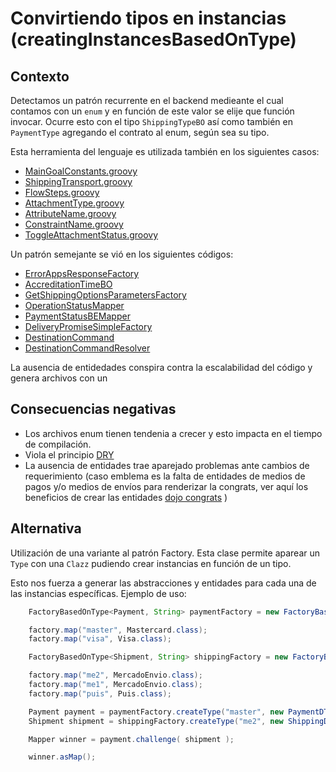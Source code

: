 # Convirtiendo tipos en instancias (creatingInstancesBasedOnType)

## Contexto

Detectamos un patrón recurrente en el backend medieante el cual contamos con un ```enum``` y en función de este valor se elije que función invocar. Ocurre esto con el tipo ```ShippingTypeBO``` así como también en ```PaymentType``` agregando el contrato al enum, según sea su tipo.

Esta herramienta del lenguaje es utilizada también en los siguientes casos:

- [MainGoalConstants.groovy](https://github.com/mercadolibre/fury_buyingflow-cart/blob/feature/discounts/src/groovy/com/mercadolibre/api/flow/constants/MainGoalConstants.groovy)
- [ShippingTransport.groovy](https://github.com/mercadolibre/fury_buyingflow-cart/blob/feature/discounts/src/groovy/com/mercadolibre/api/flow/constants/ShippingTransport.groovy)
- [FlowSteps.groovy](https://github.com/mercadolibre/fury_buyingflow-cart/blob/feature/discounts/src/groovy/com/mercadolibre/api/flow/graph/commons/FlowSteps.groovy)
- [AttachmentType.groovy](https://github.com/mercadolibre/fury_buyingflow-cart/blob/feature/discounts/src/groovy/com/mercadolibre/api/flow/graph/inputs/constants/AttachmentType.groovy)
- [AttributeName.groovy](https://github.com/mercadolibre/fury_buyingflow-cart/blob/feature/discounts/src/groovy/com/mercadolibre/api/flow/graph/inputs/constants/AttributeName.groovy)
- [ConstraintName.groovy](https://github.com/mercadolibre/fury_buyingflow-cart/blob/feature/discounts/src/groovy/com/mercadolibre/api/flow/graph/inputs/constants/ConstraintName.groovy)
- [ToggleAttachmentStatus.groovy](https://github.com/mercadolibre/fury_buyingflow-cart/blob/develop/src/groovy/com/mercadolibre/api/flow/graph/inputs/constants/ToggleAttachmentStatus.groovy)

Un patrón semejante se vió en los siguientes códigos: 
- [ErrorAppsResponseFactory](https://github.com/mercadolibre/fury_buyingflow-cart/blob/feature/discounts/src/groovy/com/mercadolibre/api/flow/exceptions/apps/ErrorAppsResponseFactory.groovy)
- [AccreditationTimeBO](https://github.com/mercadolibre/fury_buyingflow-cart/blob/feature/discounts/src/groovy/com/mercadolibre/buyingflow/business/AccreditationTimeBO.groovy)
- [GetShippingOptionsParametersFactory](https://github.com/mercadolibre/fury_buyingflow-cart/blob/feature/discounts/src/groovy/com/mercadolibre/buyingflow/dto/parameters/GetShippingOptionsParametersFactory.groovy)
- [OperationStatusMapper](https://github.com/mercadolibre/fury_buyingflow-cart/blob/feature/discounts/src/groovy/com/mercadolibre/buyingflow/mapper/OperationStatusMapper.groovy)
- [PaymentStatusBEMapper](https://github.com/mercadolibre/fury_buyingflow-cart/blob/feature/discounts/src/groovy/com/mercadolibre/buyingflow/mapper/PaymentStatusBEMapper.groovy)
- [DeliveryPromiseSimpleFactory](https://github.com/mercadolibre/fury_buyingflow-cart/blob/feature/discounts/src/groovy/com/mercadolibre/buyingflow/mapper/shipping/deliverypromise/DeliveryPromiseSimpleFactory.groovy)
- [DestinationCommand](https://github.com/mercadolibre/fury_buyingflow-cart/blob/feature/discounts/src/groovy/com/mercadolibre/commands/DestinationCommand.groovy)
- [DestinationCommandResolver](https://github.com/mercadolibre/fury_buyingflow-cart/blob/feature/discounts/src/groovy/com/mercadolibre/commands/resolver/DestinationCommandResolver.groovy)

La ausencia de entidedades conspira contra la escalabilidad del código y genera archivos con un


## Consecuencias negativas

- Los archivos enum tienen tendenia a crecer y esto impacta en el tiempo de compilación.
- Viola el principio [DRY](https://en.wikipedia.org/wiki/Don%27t_repeat_yourself)
- La ausencia de entidades trae aparejado problemas ante cambios de requerimiento (caso emblema es la falta de entidades de medios de pagos y/o medios de envíos para renderizar la congrats, ver aquí los beneficios de crear las entidades [dojo congrats](https://github.com/diegosanchez/dojo/tree/master/dojo_5) )

## Alternativa

Utilización de una variante al patrón Factory. Esta clase permite aparear un ```Type``` con una ```Clazz``` pudiendo crear instancias en función de un tipo.

Esto nos fuerza a generar las abstracciones y entidades para cada una de las instancias específicas. Ejemplo de uso:

```java
    FactoryBasedOnType<Payment, String> paymentFactory = new FactoryBasedOnType(DefaultPayment.class);

    factory.map("master", Mastercard.class);
    factory.map("visa", Visa.class);

    FactoryBasedOnType<Shipment, String> shippingFactory = new FactoryBasedOnType(NoShipment.class);

    factory.map("me2", MercadoEnvio.class);
    factory.map("me1", MercadoEnvio.class);
    factory.map("puis", Puis.class);

    Payment payment = paymentFactory.createType("master", new PaymentDTO() );
    Shipment shipment = shippingFactory.createType("me2", new ShippingDTO() );

    Mapper winner = payment.challenge( shipment );

    winner.asMap();
```


